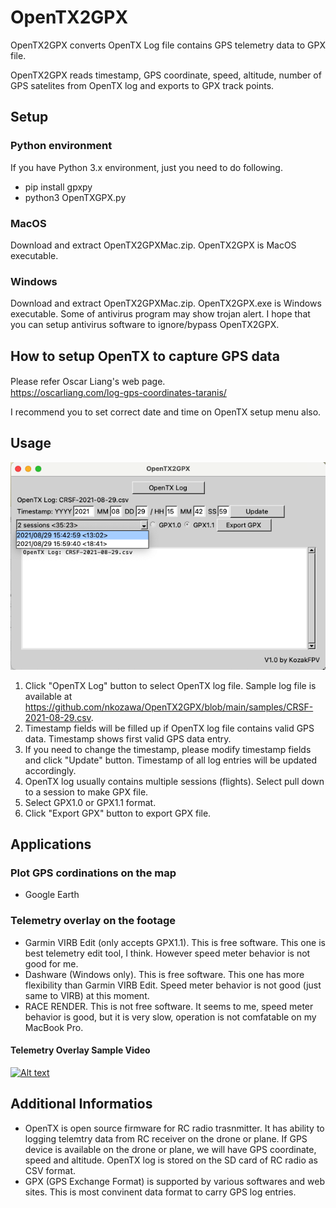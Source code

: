 # OpenTX2GPX
OpenTX2GPX converts OpenTX Log file contains GPS telemetry data to GPX file. 

OpenTX2GPX reads timestamp, GPS coordinate, speed, altitude, number of GPS satelites from OpenTX log and exports to GPX track points.

## Setup
### Python environment
If you have Python 3.x environment, just you need to do following.
- pip install gpxpy
- python3 OpenTXGPX.py
### MacOS
Download and extract OpenTX2GPXMac.zip. OpenTX2GPX is MacOS executable.
### Windows
Download and extract OpenTX2GPXMac.zip. OpenTX2GPX.exe is Windows executable. 
Some of antivirus program may show trojan alert. I hope that you can setup antivirus software to ignore/bypass OpenTX2GPX.

## How to setup OpenTX to capture GPS data
Please refer Oscar Liang's web page.　<br>
https://oscarliang.com/log-gps-coordinates-taranis/

I recommend you to set correct date and time on OpenTX setup menu also.

## Usage
![main menu](images/OpenTX2GPX.png)
1. Click "OpenTX Log" button to select OpenTX log file. Sample log file is available at https://github.com/nkozawa/OpenTX2GPX/blob/main/samples/CRSF-2021-08-29.csv.
2. Timestamp fields will be filled up if OpenTX log file contains valid GPS data. Timestamp shows first valid GPS data entry.
3. If you need to change the timestamp, please modify timestamp fields and click "Update" button. Timestamp of all log entries will be updated accordingly.
4. OpenTX log usually contains multiple sessions (flights). Select pull down to a session to make GPX file.
5. Select GPX1.0 or GPX1.1 format.
6. Click "Export GPX" button to export GPX file.

## Applications
### Plot GPS cordinations on the map
* Google Earth
### Telemetry overlay on the footage
* Garmin VIRB Edit (only accepts GPX1.1). This is free software. This one is best telemetry edit tool, I think. However speed meter behavior is not good for me.
* Dashware (Windows only). This is free software. This one has more flexibility than Garmin VIRB Edit. Speed meter behavior is not good (just same to VIRB) at this moment. 
* RACE RENDER. This is not free software. It seems to me, speed meter behavior is good, but it is very slow, operation is not comfatable on my MacBook Pro.
#### Telemetry Overlay Sample Video
[![Alt text](https://img.youtube.com/vi/2_HrxYbC1nU/0.jpg)](https://www.youtube.com/watch?v=2_HrxYbC1nU)

## Additional Informatios
- OpenTX is open source firmware for RC radio trasnmitter. It has ability to logging telemtry data from RC receiver on the drone or plane. If GPS device is available on the drone or plane, we will have GPS coordinate, speed and altitude. OpenTX log is stored on the SD card of RC radio as CSV format.
- GPX (GPS Exchange Format) is supported by various softwares and web sites. This is most convinent data format to carry GPS log entries.
